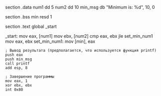 section .data
    num1 dd 5
    num2 dd 10
    min_msg db "Minimum is: %d", 10, 0

section .bss
    min resd 1

section .text
    global _start

_start:
    mov eax, [num1]
    mov ebx, [num2]
    cmp eax, ebx
    jle set_min_num1
    mov eax, ebx
set_min_num1:
    mov [min], eax

    ; Вывод результата (предполагается, что используется функция printf)
    push eax
    push min_msg
    call printf
    add esp, 8

    ; Завершение программы
    mov eax, 1
    xor ebx, ebx
    int 0x80
